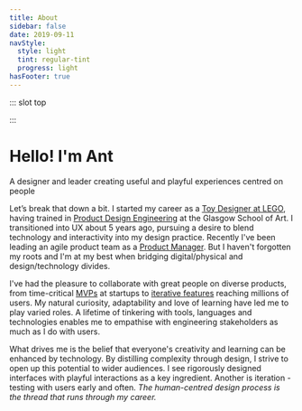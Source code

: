 ```yaml
---
title: About
sidebar: false
date: 2019-09-11
navStyle:
  style: light
  tint: regular-tint
  progress: light
hasFooter: true
---
```


<style lang="sass">

  .section.about-text
    padding-top: 0
    position: relative
    top: -5em

</style>

::: slot top

<Heros-ThreeHero/>

:::

<Content-TextSection columnOffset="big-title-offset" padding="about-text" rag="rag-4">

<!-- INTERACTION (INTERFACE DESIGN AND HUMAN-COMPUTER INTERACTION), EXPERIENCE (UX DESIGN AND ALL OTHER EXPERIENCE) AND PRODUCT DESIGNER -->

<!--

innovative thinker and tinkerer,

passion for solving complex multi-platform user-experience challenges

by research and deep understanding of users

define and uphold design principles, evolving

creative visionary

bringing real-life experiences into the digital world, challenging current thinking of technology interaction

manage the design team’s work in line with sprints and the product roadmap

can-do attitude - solutions rather than problems - and drive to continuously learn

open-mindedness to non-traditional solutions

Self-motivation and team-player attitude

Highly organised, methodical and flexible individual

Strong ability to evaluate and distill user feedback and research to suggest improvements

Background in industrial or product design

Experience working to Agile and Lean methodologies



Designer. Team Builder. Problem Solver


multidisciplinary
creative studio at the intersection
of art, design and technology.
Emotional experiences aimed at improving results





I take time and energy throughout the design process to carefully understand and unify the needs of both the user and the stakeholders(s). This care extends throughout the feature development, design process, and production phase by testing early and often. I’m passionate about filtering complex problems into simple and actionable solutions which allows people to be more efficient with their time.

I strive to push the world forward by creating a bridge between people and technology.

experiment across different disciplines and fields. With a focus on exploring the intersection between art direction, interaction, moving image and emerging technologies. Deep understanding of my clients - ranging from start-ups to global brands — to deliver meaningful, lasting experiences through playful interactions and rigorous design thinking.

Having an academic background in computer science and design, I have led the design of complex projects at an array of organizations that include SoundCloud, IBM, Zalando, Babbel, T-Mobile, IDAGIO, and Veee™ over the last decade.

My services cover multiple stages of the product development cycle including design sprints, user research, interaction design, user interface design, prototyping, and branding.

I strive to build honest and purposeful products that deserve to exist. With the help of technology and design, I aim to blend simplicity with a delightful user experience, where there is a solid harmony of functionality, usability, and aesthetics. Process is important to me. I want to make work with heart, purpose, and originality, with collaborators and brands who value the same things.

Previously, I joined Dropbox as an early product designer and second illustrator on the team, and before that I studied management, marketing, and operations at the University of Pennsylvania's Wharton School.

Inspired by experimental methods within contemporary art and design, natural sciences and engineering, her work could be seen as ongoing research, oscillating in the media art field.

Time-critical MVPs at startups to large-scale platform overhauls affecting millions of users

turning insights into effective concepts

I believe great product design comes from a focus on the right questions, not the right answers.

Throughout my experience as a designer, I've had the pleasure of working with some talented and passionate people, striving for a shared goal in created the best experience for the end user and also the clients.

Anthony Moles is a multidisciplinary designer and artist who creates data-driven experiences. He is interested in finding harmonies between digital and physical materials. He is currently dreaming up the future of spatial computing at ---.  

I'm an independent illustrator and artist who loves drawing and designing physical experiences for other people. I draw illustrations, create illustration brand systems with heart, paint murals, and design physical installations and experiences that bring people closer together.

I have more than a decade of expertise that covers the entire human-centred design process: from research and strategy to finished interface design and front-end development. My background is in design, which is complemented by a lifetime of tinkering with digital tools, languages, and technologies.


I'm skeptical about what is and am determined to have a positive impact by...

OpenGL/WebGL, Graphics Shaders, VR/AR, 3D, Visual FX & Dynamic Film

I started my career as a teacher and transitioned to UX about 10 years ago. But my career hasn’t been straightforward and my skillset includes variety of skills from UX, UI, PO, Mentorship, Coaching, and Leadership.

-->

<h1 class="stage-title">Hello! I'm Ant</h1>

<p class="subtitle">
  A designer and leader creating useful and playful experiences centred on people
</p>

Let’s break that down a bit. I started my career as a [Toy Designer at LEGO](/projects/lego), having trained in [Product Design Engineering](http://www.gsa.ac.uk/study/undergraduate-degrees/product-design-engineering/) at the Glasgow School of Art. I transitioned into UX about 5 years ago, pursuing a desire to blend technology and interactivity into my design practice. Recently I've been leading an agile product team as a [Product Manager](/projects/ecosia). But I haven't forgotten my roots and I'm at my best when bridging digital/physical and design/technology divides.

I've had the pleasure to collaborate with great people on diverse products, from time-critical [MVPs](/projects/toucanbox) at startups to [iterative features](/projects/ecosia/#product-design-at-scale) reaching millions of users. My natural curiosity, adaptability and love of learning have led me to play varied roles. A lifetime of tinkering with tools, languages and technologies enables me to empathise with engineering stakeholders as much as I do with users.

What drives me is the belief that everyone's creativity and learning can be enhanced by technology. By distilling complexity through design, I strive to open up this potential to wider audiences. I see rigorously designed interfaces with playful interactions as a key ingredient. Another is iteration - testing with users early and often. _The human-centred design process is the thread that runs through my career._

<!--
as a force for good in our lives


time&#8209;critical


I'm using cookies on this website because without them the entire internet would go to shit - fine


ech and design - tinkerer.
Strong believer in iteration. Testing early and often.
Software and technology as an enabler. bridge between people and technology.
to deliver meaningful, lasting experiences through playful interactions and rigorous design thinking.
filtering complex problems into simple and actionable solutions which allows people to be more efficient with their time -->

<!-- By ‘multidisciplinary designer’ I mean. I'm a design engineer by training and I began my career working as a children's toy designer. I transitioned into digital product five years ago, where I've worked both as a designer and a product manager. sed iaculis ultrices dui, ut lobortis enim commodo et. Nulla id justo in neque aliquet aliquam. Quisque ante ante, consequat in purus sit amet, ornare tempus erat. Phasellus euismod elit sapien, ac ultricies neque viverra vel. Proin suscipit aliquam dui id cursus. Morbi vitae urna vehicula, commodo tortor vitae, laoreet tortor. Praesent dapibus quam vitae dui hendrerit, sed fringilla orci rutrum. Etiam viverra a lorem quis pellentesque. Vivamus ultricies massa est, nec cursus ipsum eleifend quis. Suspendisse sodales pretium tristique.

Nulla urna magna, feugiat in hendrerit consequat, fermentum vel enim. Etiam maximus dolor sit amet vehicula eleifend. Morbi fringilla lorem urna, nec aliquet odio dictum a. Donec nunc augue, tincidunt vel viverra ac, congue vitae sem. Cras ultrices sapien ac imperdiet ullamcorper. Ut a nisi in mauris finibus porttitor. Mauris volutpat tristique commodo. -->

<!-- <p class="subtitle">
  How would we survive without apps? Apps can transform your mobile device into essential tools like a harmonica, disco ball or convincing moustache. Somewhere out there is the perfect storm of touchscreen technology to fix everything that’s wrong with your life.
</p>

- Rockstar North


Rapha feedback highlights

- Homepage 'led' reasonably well
- 'Experiments' title should be more specific
- Drawn to Stompy Robot title - entrepreneurial - is it too effective?
- Would expect case studies to be behind every button, case study label helps though
- Drawn to Ecosia - colour - but scrolling understands I'm trying to focus reader on wesen
- TLDR would help for case-studies - maybe hide content behind a button? Considered the possibility of sidebar or toc
- Split up toucanBox? - notices scroll bar and sees how much scrolling is needed
- Try to cut where possible Wesen is already over the maximum
- A little lost among initial content - could be reworked - show more of a path through, what to focus on
- Show more imagery up front on Wesen? (And toucanBox x2 case studies?) e.g. how it looked in the end.
- Questioned presenting the company front-and-centre for each project page - more interested in me, what I did, what I'm like, rather than companies
- Selected further reading/content rather than next, back (questioned the implicit, rather than specific affordances)
- Use the word affordances somewhere in a case study! Ideally Wesen - control points.
- Clearly put a lot of effort in, knows what he's talking about
- Confirmed reading of titles and bold, large text
- Not that interested in 'About' but impressed - good. Might not read if coming from application
- Timeline - it's life milestones
- Overall felt it displayed artistic sensibilities


~ Testing (Jest, Cypress)
~ Legacy stacks (JQuery, Backbone)



-->

<template v-slot:aside>

<div class="columns is-mobile" style="padding-top: 0.25em;">
<div class="column is-one-quarter">

**Design**

</div>
<div class="column">
UX, UI, interaction, motion, user research and testing, sketching, 3D modelling
</div>
</div>

<div class="columns is-mobile">
<div class="column is-one-quarter">
<strong>Tech</strong>
</div>
<div class="column">
<Content-ModalLink label="Web" style="margin-right: -0.25em;">
<template v-slot:modal>
<Content-ThreeColumnSection padding="is-small">

<template v-slot:column1>

###  Front-end

CSS (SCSS, SASS)
~ JS (ES6, Typescript)
~ UI frameworks (React, Vue, Angular, Ionic)
~ Motion (Anime.js, Greensock)
~ WebGL/XR (A-frame, Three.js)
~ Datavis (D3.js, Mapbox)
~ Analytics (Google, Snowplough)

</template>

<template v-slot:column2>

### Back-end

Node.js stack (Express, Harp)
~ Database (MongoDB, Postgres)
~ REST APIs
~ Websocket (Socket.io)
~ Familiar with Ruby/Rails, Go, PHP

</template>

<template v-slot:column3>

### Ops

Version control (Git)
~ Front-end build systems (Gulp, Webpack, Browserify)
~ Static hosting (Netlify, Github Pages)
~ App hosting (Heroku, Digital Ocean)
~ Familiar with Docker, Circle CI

</template>

</Content-ThreeColumnSection>
</template>
</Content-ModalLink>
, Unity, familiar with native iOS and Android
</div>
</div>

<div class="columns is-mobile">
<div class="column is-one-quarter">

**People**

</div>
<div class="column">
Leadership, stakeholders, team building, mentoring, training
</div>
</div>

<div class="columns is-mobile">
<div class="column is-one-quarter">

**Product**

</div>
<div class="column">
Strategy, OKRs, analytics, A/B testing
</div>
</div>

<br>

<!-- _I originally hail from Edinburgh, I recently called London home and I'm currently based in Berlin._
{ .secondary } -->

</template>

</Content-TextSection>




<About-TimelineSection padding="is-timeline">



<template v-slot:2009>

<About-TimelineItem type="Course">

[Product Design Engineering](http://www.gsa.ac.uk/study/undergraduate-degrees/product-design-engineering/), Glasgow School of Art

</About-TimelineItem>

<About-TimelineItem type="Role">

[LEGO](/projects/lego), Billund

</About-TimelineItem>

<About-TimelineItem type="Build" label="Micro hydro electric generator"/>

</template>




<template v-slot:2010>

<About-TimelineItem type="Build">

Treadmill boat, powered and piloted by feet alone

</About-TimelineItem>

<About-TimelineItem type="Course">

ERASMUS exchange at NTNU, Trondheim, Norway

</About-TimelineItem>

<About-TimelineItem type="Build">

Pinewood furniture, T-Komponent

</About-TimelineItem>

<About-TimelineItem type="UI">

Offshore vessel bridge, Ulstein Group

</About-TimelineItem>

</template>




<template v-slot:2011>

<About-TimelineItem type="App" label="Myfood meal subscription"/>

<About-TimelineItem type="Course">

Industrial Ecology

</About-TimelineItem>

<About-TimelineItem type="Course">

3D modelling and rendering in Solidworks and 3DS Max

</About-TimelineItem>

<About-TimelineItem type="Role">

[Random International](/projects/random-international), London

</About-TimelineItem>

</template>





<template v-slot:2012>

<About-TimelineItem type="Read" label="The Art of Innovation by Tom Kelly"/>

<About-TimelineItem type="Course">

Human Scale Biogas, graduate project PDE (1st Class Meng)

</About-TimelineItem>

<About-TimelineItem type="Role">

[Art Lebedev Studio](/projects/art-lebedev-studio), Moscow

</About-TimelineItem>

<About-TimelineItem type="Product">

[Oktopus](/projects/art-lebedev-studio/#highlights)

</About-TimelineItem>

<!-- <About-TimelineItem type="Vehicle">

[Scout Helicopter](/projects/art-lebedev-studio)

</About-TimelineItem> -->

</template>






<template v-slot:2013>

<About-TimelineItem type="Product">

[NITA](/projects/art-lebedev-studio/#highlights) air traffic control consoles

</About-TimelineItem>

<About-TimelineItem type="Role">

Co-founded [Stompy Robot](/projects/stompy-robot), Edinburgh

</About-TimelineItem>

<About-TimelineItem type="Game">

[Nova](/projects/stompy-robot#Nova), mobile action RTS

</About-TimelineItem>

<About-TimelineItem type="Role">

[Design by Touch](/projects/lego), Leamington Spa

</About-TimelineItem>

<!-- <About-TimelineItem type="Wearable">

[NERF Energon Band](/#)

</About-TimelineItem> -->

</template>






<template v-slot:2014>

<About-TimelineItem type="Toy">

[LEGO Dimensions](/projects/lego)

</About-TimelineItem>
<About-TimelineItem type="Toy" label="LEGO Nexo Knights"/>
<About-TimelineItem type="Toy" label="LEGO undisclosed concepts"/>
<About-TimelineItem type="Toy">

[Sprint](/extra/sprint), colour 3DP action figures

</About-TimelineItem>

</template>




<template v-slot:2015>

<About-TimelineItem type="Role">

[Makielab](/projects/makielab), London

</About-TimelineItem>

<About-TimelineItem type="Speaking" label="BBC Radio on 3D printing"/>

<About-TimelineItem type="Toy">

<Content-ModalLink label="Disney Infinity Me">
<template v-slot:modal>
<Content :page-key="$site.pages.find(p => p.path === '/extra/infinity/').key"/>
</template>
</Content-ModalLink>
</About-TimelineItem>

<About-TimelineItem type="Read" label="The Design of Everyday Things by Don Norman"/>

<!-- <About-TimelineItem type="Kudos" label="Innovate UK"/> -->
<!-- <About-TimelineItem type="Kudos" label="Techstars Accelerator"/> -->


</template>




<template v-slot:2016>

<About-TimelineItem type="Role" label="Makielab sold to Disney"/>

<About-TimelineItem type="Role" label="Contract Senior Designer, Mattel"/>

<About-TimelineItem type="Role">

[toucanBox](/projects/toucanbox), London

</About-TimelineItem>

<About-TimelineItem type="Web">

[Create by toucanBox](/projects/toucanbox-research)

</About-TimelineItem>

<!-- <About-TimelineItem type="Web" label="toucanBox Christmas campaign"/> -->

</template>




<template v-slot:2017>

<About-TimelineItem type="Web">

[toucanBox onboarding](/projects/toucanbox)

</About-TimelineItem>

<About-TimelineItem type="Web">

<Content-ModalLink label="toucanBox personalisation">
<template v-slot:modal>
<Content :page-key="$site.pages.find(p => p.path === '/extra/toucanbox-personalisation/').key"/>
</template>
</Content-ModalLink>

</About-TimelineItem>

<About-TimelineItem type="App">

[BLKBRD](http://bit.ly/blkbrdapp) digital messages located in the physical world
{ .blkbrd }

</About-TimelineItem>

<style lang="sass">

  .blkbrd
    a::after
      position: relative
      top: -2px

</style>

<About-TimelineItem type="Game">

<Content-ModalLink label="Spaced">
<template v-slot:modal>
<Content :page-key="$site.pages.find(p => p.path === '/extra/spaced/').key"/>
</template>
</Content-ModalLink>

</About-TimelineItem>

</template>




<template v-slot:2018>

<About-TimelineItem type="Web">

[Wesen](/projects/wesen)

</About-TimelineItem>

<About-TimelineItem type="Role">

[Ecosia](/projects/ecosia), Berlin

</About-TimelineItem>

<About-TimelineItem type="Course" label="German Language B2"/>
<About-TimelineItem type="Read" label="Universal Principles of Design by Lidwell et al."/>

</template>




<template v-slot:2019>

<About-TimelineItem type="App">

[Ecosia iOS App](/projects/ecosia/#mobile-team-highlights) browsing overhaul

</About-TimelineItem>

<!-- <About-TimelineItem type="Game">

Stompy Robot [Game Jam](/#)

</About-TimelineItem> -->

<About-TimelineItem type="Role">

Product Manager, Native Apps team

</About-TimelineItem>
<About-TimelineItem type="Read" label="Inspired by Marty Cagan"/>
<About-TimelineItem type="Web">

Ecosia hack days [Search Map](https://mapvis.netlify.app/)

</About-TimelineItem>

</template>




<template v-slot:2020>

<!-- <About-TimelineItem type="Role" label="Ecosia Mobile Team strategy"/> -->

<About-TimelineItem type="App">

[Ecosia Android App](/projects/ecosia/#mobile-team-highlights) relaunch

</About-TimelineItem>

<About-TimelineItem type="Web">
<p>
<Content-ModalLink label="Portfolio website">
<template v-slot:modal>
<Content-TextSection padding="is-small" rag="rag-6">

I designed this website in [Sketch](https://www.sketch.com/) and hand coded it in [Vue.js](https://vuejs.org/), [Vuex](https://vuex.vuejs.org/), [Three.js](https://threejs.org/), SASS and Webpack. Sensible defaults and static rendering are provided by [Vuepress.](https://vuepress.vuejs.org/)

The code is available on [Github](https://github.com/acmoles/portfolio).

</Content-TextSection>
</template>
</Content-ModalLink>
</p>
</About-TimelineItem>

<About-TimelineItem type="XR">

[Interaction experiments](/projects/interaction)

</About-TimelineItem>

</template>



</About-TimelineSection>


<About-AboutContact/>
